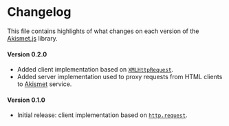 # Changelog
This file contains highlights of what changes on each version of the [Akismet.js](https://www.npmjs.org/package/akismet-js) library.

#### Version 0.2.0
- Added client implementation based on [`XMLHttpRequest`](https://developer.mozilla.org/en-US/docs/Web/API/XMLHttpRequest).
- Added server implementation used to proxy requests from HTML clients to [Akismet](https://akismet.com) service.

#### Version 0.1.0
- Initial release: client implementation based on [`http.request`](http://nodejs.org/api/http.html#http_http_request_options_callback).
